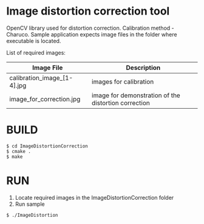 # Image distortion correction tool
OpenCV library used for distortion correction.
Calibration method - Charuco.
Sample application expects image files in the folder where executable is located.

List of required images:

|Image File                  | Description                                         |
|----------------------------|-----------------------------------------------------|
|calibration_image_[1-4].jpg | images for calibration                              |
|image_for_correction.jpg    | image for demonstration of the distortion correction|

# BUILD

```
$ cd ImageDistortionCorrection
$ cmake .
$ make
```

# RUN

1. Locate required images in the ImageDistortionCorrection folder
2. Run sample
```
$ ./ImageDistortion
```
